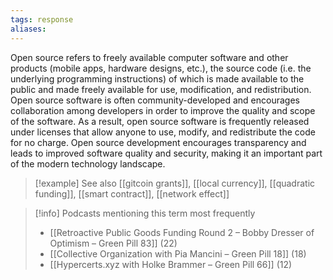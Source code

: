 ```yaml
---
tags: response
aliases:
---
```


Open source refers to freely available computer software and other products (mobile apps, hardware designs, etc.), the source code (i.e. the underlying programming instructions) of which is made available to the public and made freely available for use, modification, and redistribution. Open source software is often community-developed and encourages collaboration among developers in order to improve the quality and scope of the software. As a result, open source software is frequently released under licenses that allow anyone to use, modify, and redistribute the code for no charge. Open source development encourages transparency and leads to improved software quality and security, making it an important part of the modern technology landscape.

> [!example] See also
> [[gitcoin grants]], [[local currency]], [[quadratic funding]], [[smart contract]], [[network effect]]

> [!info] Podcasts mentioning this term most frequently
> * [[Retroactive Public Goods Funding Round 2 – Bobby Dresser of Optimism – Green Pill 83]] (22)
> * [[Collective Organization with Pia Mancini – Green Pill 18]] (18)
> * [[Hypercerts.xyz with Holke Brammer – Green Pill 66]] (12)